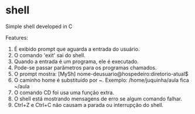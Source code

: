 shell
=====

Simple shell developed in C

Features:<br/>
1. É exibido prompt que aguarda a entrada do usuário.<br/>
2. O comando 'exit' sai do shell.<br/>
3. Quando a entrada é um programa, ele é executado.<br/>
4. Pode-se passar parâmetros para os programas chamados.<br/>
5. O prompt mostra: [MySh] nome-deusuario@hospedeiro:diretorio-atual$<br/>
6. O caminho home é substituído por ~. Exemplo: /home/juquinha/aula fica ~/aula<br/>
7. O comando CD foi usa uma função extra.<br/>
8. O shell está mostrando mensagens de erro se algum comando falhar.<br/>
9. Ctrl+Z e Ctrl+C não causam a parada ou interrupção do shell.<br/>
